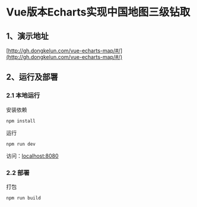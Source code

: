 # Vue版本Echarts实现中国地图三级钻取

## 1、演示地址
[http://gh.dongkelun.com/vue-echarts-map/#/](http://gh.dongkelun.com/vue-echarts-map/#/)

## 2、运行及部署

### 2.1 本地运行
安装依赖

```
npm install
```
运行
```
npm run dev
```
访问：[localhost:8080](localhost:8080)
### 2.2 部署
打包
```
npm run build
```


